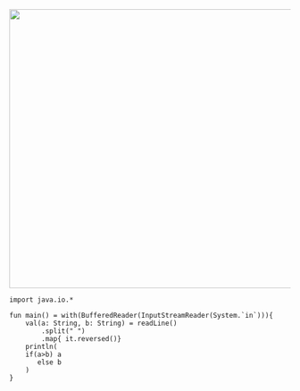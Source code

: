 <img src="https://user-images.githubusercontent.com/84216838/203571902-6cabd62b-8fb7-4a55-b32d-32bcce70d338.png" width=700 height=500>

```
import java.io.*

fun main() = with(BufferedReader(InputStreamReader(System.`in`))){
    val(a: String, b: String) = readLine()
        .split(" ")
        .map{ it.reversed()}
    println(
    if(a>b) a
       else b
    )
}
```